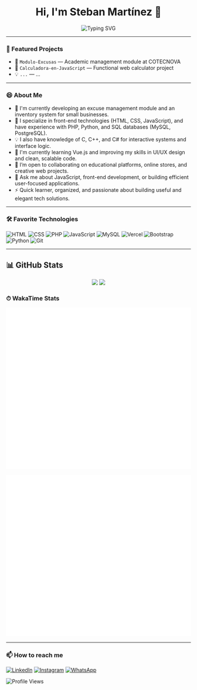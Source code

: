 <h1 align="center">Hi, I'm Steban Martínez 👋</h1>

<p align="center">
  <img src="https://readme-typing-svg.herokuapp.com?size=25&duration=2500&pause=1600&color=0019B5&center=true&vCenter=true&width=750&height=70&lines=Information+Systems+Technology;Professional+Technician+in+Software+Applications" alt="Typing SVG" />
</p>

---

### 💼 Featured Projects
- 🚀 `Modulo-Excusas` — Academic management module at COTECNOVA
- 🧮 `Calculadora-en-JavaScript` — Functional web calculator project
- 💡 `...` — ...

---
### 😄 About Me
- 🔭 I'm currently developing an excuse management module and an inventory system for small businesses.
- 🧠 I specialize in front-end technologies (HTML, CSS, JavaScript), and have experience with PHP, Python, and SQL databases (MySQL, PostgreSQL).
- 💡 I also have knowledge of C, C++, and C# for interactive systems and interface logic.
- 🌱 I'm currently learning Vue.js and improving my skills in UI/UX design and clean, scalable code.
- 👯 I’m open to collaborating on educational platforms, online stores, and creative web projects.
- 💬 Ask me about JavaScript, front-end development, or building efficient user-focused applications.
- ⚡ Quick learner, organized, and passionate about building useful and elegant tech solutions.



---

### 🛠 Favorite Technologies
![HTML](https://img.shields.io/badge/-HTML-E34F26?style=flat&logo=html5&logoColor=white)
![CSS](https://img.shields.io/badge/-CSS-1572B6?style=flat&logo=css3)
![PHP](https://img.shields.io/badge/-PHP-777BB4?style=flat&logo=php&logoColor=white)
![JavaScript](https://img.shields.io/badge/-JavaScript-F7DF1E?style=flat&logo=javascript&logoColor=black)
![MySQL](https://img.shields.io/badge/-MySQL-4479A1?style=flat&logo=mysql&logoColor=white)
![Vercel](https://img.shields.io/badge/-Vercel-000000?style=flat&logo=vercel&logoColor=white)
![Bootstrap](https://img.shields.io/badge/-Bootstrap-0d6efd?style=flat&logo=bootstrap&logoColor=white)
![Python](https://img.shields.io/badge/-Python-3776AB?style=flat&logo=python&logoColor=white)
![Git](https://img.shields.io/badge/-Git-F05032?style=flat&logo=git&logoColor=white)

---

## 📊 GitHub Stats

<p align="center">
  <img src="https://github-readme-stats.vercel.app/api?username=Sunshide12&show_icons=true&theme=radical&count_private=true&include_all_commits=true&cache_seconds=1800" />
  <img src="https://github-readme-stats.vercel.app/api/top-langs/?username=Sunshide12&layout=compact&theme=radical" />
</p>

### ⏱ WakaTime Stats

<img src="https://github.com/Sunshide12/Sunshide12/blob/main/github-metrics.svg" alt="Metrics" />

![Metrics](https://github.com/Sunshide12/Sunshide12/blob/main/github-metrics.svg)




---

### 📫 How to reach me
[![LinkedIn](https://img.shields.io/badge/-LinkedIn-0A66C2?style=flat&logo=linkedin&logoColor=white)](https://www.linkedin.com/in/steban-martinez-074697267/)
[![Instagram](https://img.shields.io/badge/-Instagram-E4405F?style=flat&logo=instagram&logoColor=white)](https://www.instagram.com/steban_812/)
[![WhatsApp](https://img.shields.io/badge/-WhatsApp-25D366?style=flat&logo=whatsapp&logoColor=white)](https://wa.me/573137057729)

![Profile Views](https://komarev.com/ghpvc/?username=Sunshide12&color=red&style=flat)


